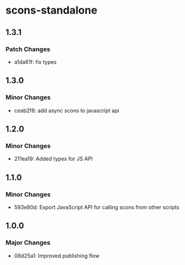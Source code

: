# scons-standalone

## 1.3.1

### Patch Changes

- a1da61f: fix types

## 1.3.0

### Minor Changes

- ceab2f8: add async scons to javascript api

## 1.2.0

### Minor Changes

- 211ea19: Added types for JS API

## 1.1.0

### Minor Changes

- 593e80d: Export JavaScript API for calling scons from other scripts

## 1.0.0

### Major Changes

- 08d25a1: Improved publishing flow

